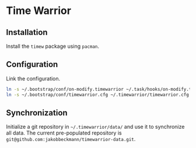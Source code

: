 # Time Warrior

## Installation

Install the `timew` package using `pacman`.

## Configuration

Link the configuration.

```sh
ln -s ~/.bootstrap/conf/on-modify.timewarrior ~/.task/hooks/on-modify.timewarrior
ln -s ~/.bootstrap/conf/timewarrior.cfg ~/.timewarrior/timewarrior.cfg
```

## Synchronization

Initialize a git repository in `~/.timewarrior/data/` and use it to synchronize all data. The
current pre-populated repository is `git@github.com:jakobbeckmann/timewarrior-data.git`.

